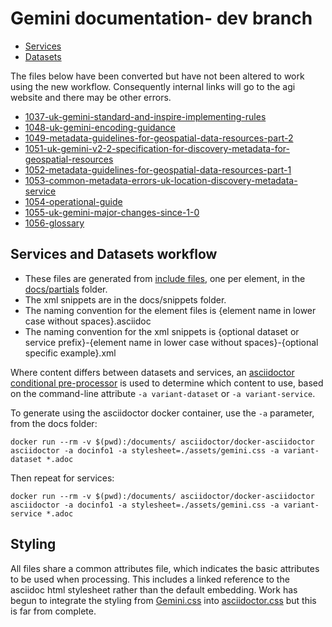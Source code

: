 # Gemini documentation- dev branch

* [Services](services.html) 
* [Datasets](datasets.html)

The files below have been converted but have not been altered to work using the new workflow. Consequently internal links will go to the agi website and there may be other errors.
* [1037-uk-gemini-standard-and-inspire-implementing-rules](1037-uk-gemini-standard-and-inspire-implementing-rules.html)
* [1048-uk-gemini-encoding-guidance](1048-uk-gemini-encoding-guidance.html)
* [1049-metadata-guidelines-for-geospatial-data-resources-part-2](1049-metadata-guidelines-for-geospatial-data-resources-part-2.html)
* [1051-uk-gemini-v2-2-specification-for-discovery-metadata-for-geospatial-resources](1051-uk-gemini-v2-2-specification-for-discovery-metadata-for-geospatial-resources.html)
* [1052-metadata-guidelines-for-geospatial-data-resources-part-1](1052-metadata-guidelines-for-geospatial-data-resources-part-1.html)
* [1053-common-metadata-errors-uk-location-discovery-metadata-service](1053-common-metadata-errors-uk-location-discovery-metadata-service.html)
* [1054-operational-guide](1054-operational-guide.html)
* [1055-uk-gemini-major-changes-since-1-0](1055-uk-gemini-major-changes-since-1-0.html)
* [1056-glossary](1056-glossary.html)

## Services and Datasets workflow

* These files are generated from [include files](https://docs.asciidoctor.org/asciidoc/latest/directives/include/), one per element, in the [docs/partials](https://github.com/archaeogeek/gemini/tree/main/docs/partials) folder. 
* The xml snippets are in the docs/snippets folder.
* The naming convention for the element files is {element name in lower case without spaces}.asciidoc
* The naming convention for the xml snippets is {optional dataset or service prefix}-{element name in lower case without spaces}-{optional specific example}.xml

Where content differs between datasets and services, an [asciidoctor conditional pre-processor](https://docs.asciidoctor.org/asciidoc/latest/directives/ifdef-ifndef/) is used to determine which content to use, based on the command-line attribute `-a variant-dataset` or `-a variant-service`. 

To generate using the asciidoctor docker container, use the `-a` parameter, from the docs folder:

```
docker run --rm -v $(pwd):/documents/ asciidoctor/docker-asciidoctor asciidoctor -a docinfo1 -a stylesheet=./assets/gemini.css -a variant-dataset *.adoc
```

Then repeat for services:

```
docker run --rm -v $(pwd):/documents/ asciidoctor/docker-asciidoctor asciidoctor -a docinfo1 -a stylesheet=./assets/gemini.css -a variant-service *.adoc
```

## Styling

All files share a common attributes file, which indicates the basic attributes to be used when processing. This includes a linked reference to the asciidoc html stylesheet rather than the default embedding. Work has begun to integrate the styling from [Gemini.css](blob/main/docs/Gemini.css) into [asciidoctor.css](blob/main/docs/assets/asciidoctor.css) but this is far from complete.
